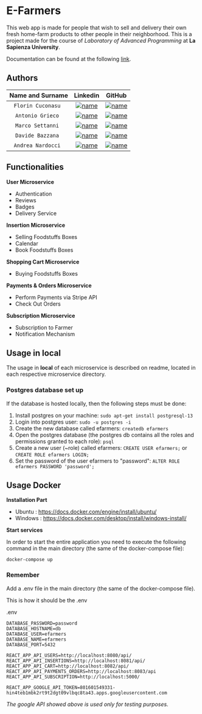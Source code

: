 # E-Farmers

This web app is made for people that wish to sell and delivery their own fresh home-farm products to other people in their neighborhood.
This is a project made for the course of *Laboratory of Advanced Programming* at **La Sapienza University**.

Documentation can be found at the following [link](https://github.com/florin-git/E-Farmers/blob/main/documentation/E-farmers%20documentation.pdf).

## Authors


| **Name and Surname** | **Linkedin** | **GitHub** |
| :---: | :---: | :---: |
| `Florin Cuconasu ` | [![name](https://github.com/nardoz-dev/projectName/blob/main/docs/sharedpictures/LogoIn.png)](https://www.linkedin.com/in/florin-cuconasu/) | [![name](https://github.com/nardoz-dev/projectName/blob/main/docs/sharedpictures/GitHubLogo.png)](https://github.com/florin-git) |
| `Antonio Grieco ` | [![name](https://github.com/nardoz-dev/projectName/blob/main/docs/sharedpictures/LogoIn.png)]() | [![name](https://github.com/nardoz-dev/projectName/blob/main/docs/sharedpictures/GitHubLogo.png)](https://github.com/AGrieco96) |
| `Marco Settanni ` | [![name](https://github.com/nardoz-dev/projectName/blob/main/docs/sharedpictures/LogoIn.png)]() | [![name](https://github.com/nardoz-dev/projectName/blob/main/docs/sharedpictures/GitHubLogo.png)](https://github.com/Marco7years) |
| `Davide Bazzana ` | [![name](https://github.com/nardoz-dev/projectName/blob/main/docs/sharedpictures/LogoIn.png)]() | [![name](https://github.com/nardoz-dev/projectName/blob/main/docs/sharedpictures/GitHubLogo.png)](https://github.com/davidebazzana) |
| `Andrea Nardocci ` | [![name](https://github.com/nardoz-dev/projectName/blob/main/docs/sharedpictures/LogoIn.png)](https://www.linkedin.com/in/andrea-nardocci) | [![name](https://github.com/nardoz-dev/projectName/blob/main/docs/sharedpictures/GitHubLogo.png)](https://github.com/nardoz-dev) |


## Functionalities
**User Microservice**
- Authentication
- Reviews
- Badges
- Delivery Service

**Insertion Microservice**
- Selling Foodstuffs Boxes
- Calendar
- Book Foodstuffs Boxes

**Shopping Cart Microservice**
- Buying Foodstuffs Boxes

**Payments & Orders Microservice**
- Perform Payments via Stripe API
- Check Out Orders

**Subscription Microservice**
- Subscription to Farmer
- Notification Mechanism


## Usage in local
The usage in **local** of each microservice is described on readme, located in each respective microservice directory.

### Postgres database set up
If the database is hosted locally, then the following steps must be done:
1) Install postgres on your machine: `sudo apt-get install postgresql-13`
2) Login into postgres user: `sudo -u postgres -i`
3) Create the new database called efarmers: `createdb efarmers`
4) Open the postgres database (the postgres db contains all the roles and permissions granted to each role): `psql`
5) Create a new user (~role) called efarmers: `CREATE USER efarmers;` or `CREATE ROLE efarmers LOGIN;`
6) Set the password of the user efarmers to "password": `ALTER ROLE efarmers PASSWORD 'password';`

## Usage Docker
**Installation Part**
- Ubuntu : https://docs.docker.com/engine/install/ubuntu/
- Windows : https://docs.docker.com/desktop/install/windows-install/

**Start services**

In order to start the entire application you need to execute the following command in the main directory (the same of the docker-compose file):
```
docker-compose up
```


### Remember 
Add a .env file in the main directory (the same of the docker-compose file).

This is how it should be the .env 

.env 
```
DATABASE_PASSWORD=password
DATABASE_HOSTNAME=db
DATABASE_USER=efarmers
DATABASE_NAME=efarmers
DATABASE_PORT=5432

REACT_APP_API_USERS=http://localhost:8080/api/
REACT_APP_API_INSERTIONS=http://localhost:8081/api/
REACT_APP_API_CART=http://localhost:8082/api/
REACT_APP_API_PAYMENTS_ORDERS=http://localhost:8083/api
REACT_APP_API_SUBSCRIPTION=http://localhost:5000/

REACT_APP_GOOGLE_API_TOKEN=801601549331-hin4teb1mbk2rt9t2dgt09vlbqc8ta43.apps.googleusercontent.com
```

*The google API showed above is used only for testing purposes.*
